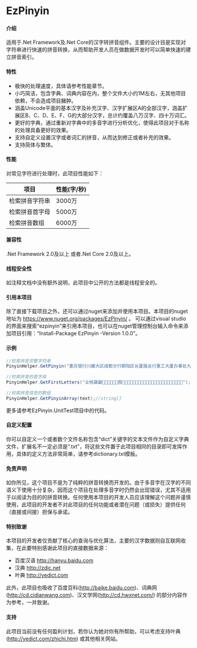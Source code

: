 # EzPinyin

#### 介绍

适用于.Net Framework及.Net Core的汉字转拼音组件。主要的设计目是实现对字符串进行快速的拼音转换，从而帮助开发人员在做数据开发时可以简单快速的建立拼音索引。

#### 特性

- 极快的处理速度，具体请参考性能章节。
- 小巧简洁，包含字典、词典内容在内，整个文件大小约1M左右，无其他项目依赖，不会造成项目臃肿。
- 涵盖Unicode平面的基本汉字及补充汉字、汉字扩展区A的全部汉字，涵盖扩展区B、C、D、E、F、G的大部分汉字，总计约覆盖八万汉字、四十万词汇。
- 更好的字典，通过重新对字典中的多音字进行分析优化，使得此项目对于名称的处理具备更好的效果。
- 支持自定义设置汉字或者词汇的拼音，从而达到修正或者补充的效果。
- 支持简体与繁体。

#### 性能

对常见字符进行处理时，此项目性能如下：

| 项目    | 性能(字/秒) |
|-------|----------|
| 检索拼音字符串 | 3000万      |
| 检索拼音首字母 | 5000万      |
| 检索拼音数组  | 6000万     |


#### 兼容性

.Net Framework 2.0及以上 或者.Net Core 2.0及以上。

#### 线程安全性

如注释文档中没有额外说明，此项目中公开的方法都是线程安全的。

#### 引用本项目

除了直接下载项目之外，还可以通过nuget来添加并使用本项目。本项目的nuget地址为 https://www.nuget.org/packages/EzPinyin/ 。
可以通过visual studio的界面来搜索“ezpinyin”来引用本项目，也可以在nuget管理控制台输入命令来添加项目引用：“Install-Package EzPinyin -Version 1.0.0”。



#### 示例


```csharp
//检索拼音完整字符串
PinyinHelper.GetPinyin("重庆银行川藏大区成都分行朝阳区长厦路支行重工大厦办事处九楼董事长办公室");//chong qing yin hang chuan zang da qu cheng du fen hang chao yang qu chang xia lu zhi hang zhong gong da sha ban shi chu jiu lou dong shi zhang ban gong shi

//检索拼音的首字母
PinyinHelper.GetFirstLetters("㐀㲒䔤䶵𠀀𠧄𡎈𡵌𢜐𣃔𣪘𤑜𤸠𥟤𦆨𦭬𧔰𧻴𨢸𩉼𩱀𪜀𪻐𫜴𫝀𫠝𫠠𫿰𬟀𬺰𭡫𮈦𰀀𱍊");//qbpchgfcwdgzmlldjlkspdc𫜴wbyst𬺰𭡫lzc

//检索拼音信息的数组
PinyinHelper.GetPinyinArray(text);//string[]
```


更多请参考EzPinyin.UnitTest项目中的代码。

#### 自定义配置

你可以自定义一个或者数个文件名称包含“dict”关键字的文本文件作为自定义字典文件，扩展名不一定必须是“.txt”，将这些文件置于此项目相同的目录即可发挥作用，具体的定义方法非常简单，请参考dictionary.txt模板。

#### 免责声明

如你所见，这个项目不是为了纯粹的拼音转换而开发的。由于多音字在汉字的不同语义下使用十分复杂，因而这个项目在处理多音字时仍然会出现错误，尤其不适用于以阅读为目的的拼音转换。任何使用本项目的开发人员应该理解这个问题并谨慎使用，此项目的开发者不对此项目的任何功能或者潜在问题（或损失）提供任何（直接或间接）担保与承诺。

#### 特别致谢

本项目的开发者仅贡献了核心的查询与优化算法，主要的汉字数据则自互联网收集，在此要特别感谢此项目的直接数据来源：

- 百度汉语 http://hanyu.baidu.com
- 汉典 http://zdic.net
- 叶典 http://yedict.com

此外，此项目也吸收了百度百科(http://baike.baidu.com)、词典网(http://cd.cidianwang.com)、汉文学网(http://cd.hwxnet.com/) 的部分内容作为参考，一并致谢。

#### 支持

此项目当前没有任何盈利计划，若你认为她对你有所帮助，可以考虑支持叶典(http://yedict.com/zhichi.htm) 或其他相关网站。
